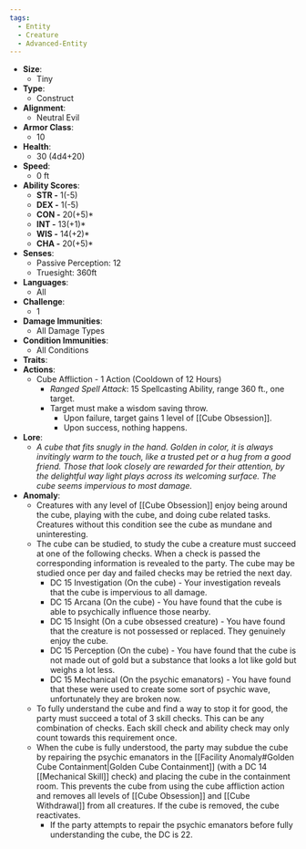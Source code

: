 ```yaml
---
tags:
  - Entity
  - Creature
  - Advanced-Entity
---
```

- **Size**:
	- Tiny
- **Type**:
	- Construct
- **Alignment**:
	- Neutral Evil
- **Armor Class**:
	- 10
- **Health**:
	- 30 (4d4+20)
- **Speed**:
	- 0 ft
- **Ability Scores**:
	- **STR -** 1(-5)
	- **DEX -** 1(-5)
	- **CON -** 20(+5)*
	- **INT -** 13(+1)*
	- **WIS -** 14(+2)*
	- **CHA -** 20(+5)*
- **Senses**:
	- Passive Perception: 12
	- Truesight: 360ft
- **Languages**:
	- All
- **Challenge**:
	- 1
- **Damage Immunities**:
	- All Damage Types
- **Condition Immunities**:
	- All Conditions
- **Traits**:
- **Actions**:
	- Cube Affliction - 1 Action (Cooldown of 12 Hours)
		- *Ranged Spell Attack*: 15 Spellcasting Ability, range 360 ft., one target.
		- Target must make a wisdom saving throw.
			- Upon failure, target gains 1 level of [[Cube Obsession]].
			- Upon success, nothing happens.
- **Lore**:
	- *A cube that fits snugly in the hand. Golden in color, it is always invitingly warm to the touch, like a trusted pet or a hug from a good friend. Those that look closely are rewarded for their attention, by the delightful way light plays across its welcoming surface. The cube seems impervious to most damage.*
- **Anomaly**:
	- Creatures with any level of [[Cube Obsession]] enjoy being around the cube, playing with the cube, and doing cube related tasks. Creatures without this condition see the cube as mundane and uninteresting.
	- The cube can be studied, to study the cube a creature must succeed at one of the following checks. When a check is passed the corresponding information is revealed to the party. The cube may be studied once per day and failed checks may be retried the next day.
		- DC 15 Investigation (On the cube) - Your investigation reveals that the cube is impervious to all damage.
		- DC 15 Arcana (On the cube) - You have found that the cube is able to psychically influence those nearby.
		- DC 15 Insight (On a cube obsessed creature) - You have found that the creature is not possessed or replaced. They genuinely enjoy the cube.
		- DC 15 Perception (On the cube) - You have found that the cube is not made out of gold but a substance that looks a lot like gold but weighs a lot less.
		- DC 15 Mechanical (On the psychic emanators) - You have found that these were used to create some sort of psychic wave, unfortunately they are broken now.
	- To fully understand the cube and find a way to stop it for good, the party must succeed a total of 3 skill checks. This can be any combination of checks. Each skill check and ability check may only count towards this requirement once.
	- When the cube is fully understood, the party may subdue the cube by repairing the psychic emanators in the [[Facility Anomaly#Golden Cube Containment|Golden Cube Containment]] (with a DC 14 [[Mechanical Skill]] check) and placing the cube in the containment room. This prevents the cube from using the cube affliction action and removes all levels of [[Cube Obsession]] and [[Cube Withdrawal]] from all creatures. If the cube is removed, the cube reactivates.
		- If the party attempts to repair the psychic emanators before fully understanding the cube, the DC is 22.

